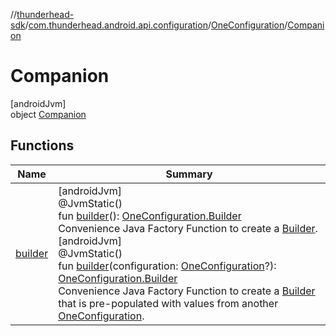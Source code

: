 //[thunderhead-sdk](../../../../index.md)/[com.thunderhead.android.api.configuration](../../index.md)/[OneConfiguration](../index.md)/[Companion](index.md)

# Companion

[androidJvm]\
object [Companion](index.md)

## Functions

| Name | Summary |
|---|---|
| [builder](builder.md) | [androidJvm]<br>@JvmStatic()<br>fun [builder](builder.md)(): [OneConfiguration.Builder](../-builder/index.md)<br>Convenience Java Factory Function to create a [Builder](../-builder/index.md).<br>[androidJvm]<br>@JvmStatic()<br>fun [builder](builder.md)(configuration: [OneConfiguration](../index.md)?): [OneConfiguration.Builder](../-builder/index.md)<br>Convenience Java Factory Function to create a [Builder](../-builder/index.md) that is pre-populated with values from another [OneConfiguration](../index.md). |
